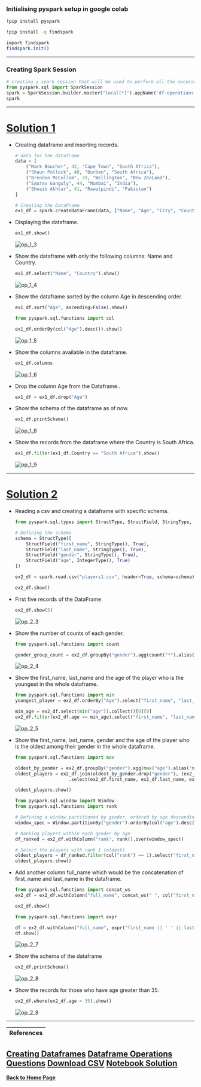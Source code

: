 ### Initialising pyspark setup in google colab
```bash
!pip install pyspark
```
```bash
!pip install -q findspark
```
```bash
import findspark
findspark.init()
```

---

### Creating Spark Session
```python
# creating a spark session that will be used to perform all the necessary task on Spark
from pyspark.sql import SparkSession
spark = SparkSession.builder.master("local[*]").appName('df-operations-exercise').getOrCreate()
spark
```

---

# [Solution 1](https://github.com/RahulRoy-rsp/Learning_PySpark/blob/main/Dataframe_Operations/df-operations-exercise.md#exercise-1-create-a-dataframe-and-do-the-following-operation)

- Creating dataframe and inserting records.
    ```python
    # data for the dataframe
    data = [
        ("Mark Boucher", 42, "Cape Town", "South Africa"),
        ("Shaun Pollock", 48, "Durban", "South Africa"),
        ("Brendon McCullam", 39, "Wellington", "New ZeaLand"),
        ("Saurav Ganguly", 44, "Mumbai", "India"),
        ("Shoaib Akhtar", 41, "Rawalpindi", "Pakistan")
    ]

    # Creating the DataFrame
    ex1_df = spark.createDataFrame(data, ["Name", "Age", "City", "Country"])
    ```

- Displaying the dataframe.
    ```python
    ex1_df.show()
    ```
    ![op_1_3](outputs/1_3.png)

- Show the dataframe with only the following columns: Name and Country.
    ```python
    ex1_df.select("Name", "Country").show()
    ```
    ![op_1_4](outputs/1_4.png)

- Show the dataframe sorted by the column Age in descending order.
    ```python
    ex1_df.sort("Age", ascending=False).show()
    ```
    ```python
    from pyspark.sql.functions import col

    ex1_df.orderBy(col("Age").desc()).show()
    ```
    ![op_1_5](outputs/1_5.png)

- Show the columns available in the dataframe.
    ```python
    ex1_df.columns
    ```
    ![op_1_6](outputs/1_6.png)


- Drop the column Age from the Dataframe..
    ```python
    ex1_df = ex1_df.drop("Age")
    ```

- Show the schema of the dataframe as of now.
    ```python
    ex1_df.printSchema()
    ```
    ![op_1_8](outputs/1_8.png)

- Show the records from the dataframe where the Country is South Africa.
    ```python
    ex1_df.filter(ex1_df.Country == "South Africa").show()
    ```
    ![op_1_9](outputs/1_9.png)

---

# [Solution 2](https://github.com/RahulRoy-rsp/Learning_PySpark/blob/main/Dataframe_Operations/df-operations-exercise.md#exercise-2-read-a-csv-file-and-create-a-dataframe-using-it-with-specific-data-types-and-do-the-following-operation-file-name-players1csv)

- Reading a csv and creating a dataframe with specific schema.
    ```python
    from pyspark.sql.types import StructType, StructField, StringType, IntegerType

    # Defining the schema
    schema = StructType([
        StructField("first_name", StringType(), True),
        StructField("last_name", StringType(), True),
        StructField("gender", StringType(), True),
        StructField("age", IntegerType(), True)
    ])

    ex2_df = spark.read.csv("players1.csv", header=True, schema=schema)

    ex2_df.show()
    ```

- First five records of the DataFrame
    ```python
    ex2_df.show(5)
    ```
    ![op_2_3](outputs/2_3.png)

- Show the number of counts of each gender.
    ```python
    from pyspark.sql.functions import count

    gender_group_count = ex2_df.groupBy("gender").agg(count("*").alias("Cnt")).show()
    ```
    ![op_2_4](outputs/2_4.png)

- Show the first_name, last_name and the age of the player who is the youngest in the whole dataframe.
    ```python
    from pyspark.sql.functions import min
    youngest_player = ex2_df.orderBy("Age").select("first_name", "last_name", "Age").limit(1).show()
    ```

    ```python
    min_age = ex2_df.select(min("age")).collect()[0][0]
    ex2_df.filter(ex2_df.age == min_age).select("first_name", "last_name", "Age").show()
    ```
    ![op_2_5](outputs/2_5.png)

- Show the first_name, last_name, gender and the age of the player who is the oldest among their gender in the whole dataframe.
    ```python
    from pyspark.sql.functions import max

    oldest_by_gender = ex2_df.groupBy("gender").agg(max("age").alias("max_age"))
    oldest_players = ex2_df.join(oldest_by_gender.drop("gender"), (ex2_df.gender == oldest_by_gender.gender) & (ex2_df.age == oldest_by_gender.max_age)) \
                        .select(ex2_df.first_name, ex2_df.last_name, ex2_df.gender, ex2_df.age)

    oldest_players.show()
    ```

    ```python
    from pyspark.sql.window import Window
    from pyspark.sql.functions import rank

    # Defining a window partitioned by gender, ordered by age descending
    window_spec = Window.partitionBy("gender").orderBy(col("age").desc())

    # Ranking players within each gender by age
    df_ranked = ex2_df.withColumn("rank", rank().over(window_spec))

    # Select the players with rank 1 (oldest)
    oldest_players = df_ranked.filter(col("rank") == 1).select("first_name", "last_name", "gender", "Age")
    oldest_players.show()
    ```
    <!-- ![op_2_6](outputs/2_6.png) -->

- Add another column full_name which would be the concatenation of first_name and last_name in the dataframe.
    ```python
    from pyspark.sql.functions import concat_ws
    ex2_df = ex2_df.withColumn("full_name", concat_ws(" ", col("first_name"), col("last_name")))

    ex2_df.show()
    ```

    ```python
    from pyspark.sql.functions import expr

    df = ex2_df.withColumn("full_name", expr("first_name || ' ' || last_name"))
    df.show()
    ```
    ![op_2_7](outputs/2_7.png)



- Show the schema of the dataframe
    ```python
    ex2_df.printSchema()
    ```
    ![op_2_8](outputs/2_8.png)

- Show the records for those who have age greater than 35.
    ```python
    ex2_df.where(ex2_df.age > 35).show()
    ```
    ![op_2_9](outputs/2_9.png)


---

| References |
| ---------- |
**[Creating Dataframes](https://github.com/RahulRoy-rsp/Learning_PySpark/blob/main/Dataframes/dataframes.md#creating-dataframes-in-pyspark)**
**[Dataframe Operations](https://github.com/RahulRoy-rsp/Learning_PySpark/blob/main/Dataframe_Operations/df-operations.md#pyspark-dataframe-operations)**
**[Questions](https://github.com/RahulRoy-rsp/Learning_PySpark/blob/main/Dataframe_Operations/df-operations-exercise.md)**
**[Download CSV](https://github.com/RahulRoy-rsp/Learning_PySpark/tree/main/Dataframe_Operations/csv-files)**
**[Notebook Solution](https://github.com/RahulRoy-rsp/Learning_PySpark/blob/main/Dataframe_Operations/df_operations_exercise.ipynb)**
---
**[Back to Home Page](https://github.com/RahulRoy-rsp/Learning_PySpark)**
